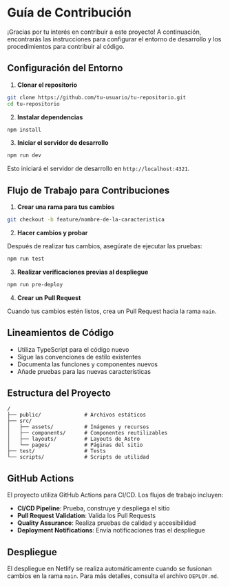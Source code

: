 # Guía de Contribución

¡Gracias por tu interés en contribuir a este proyecto! A continuación, encontrarás las instrucciones para configurar el entorno de desarrollo y los procedimientos para contribuir al código.

## Configuración del Entorno

1. **Clonar el repositorio**

```bash
git clone https://github.com/tu-usuario/tu-repositorio.git
cd tu-repositorio
```

2. **Instalar dependencias**

```bash
npm install
```

3. **Iniciar el servidor de desarrollo**

```bash
npm run dev
```

Esto iniciará el servidor de desarrollo en `http://localhost:4321`.

## Flujo de Trabajo para Contribuciones

1. **Crear una rama para tus cambios**

```bash
git checkout -b feature/nombre-de-la-caracteristica
```

2. **Hacer cambios y probar**

Después de realizar tus cambios, asegúrate de ejecutar las pruebas:

```bash
npm run test
```

3. **Realizar verificaciones previas al despliegue**

```bash
npm run pre-deploy
```

4. **Crear un Pull Request**

Cuando tus cambios estén listos, crea un Pull Request hacia la rama `main`.

## Lineamientos de Código

- Utiliza TypeScript para el código nuevo
- Sigue las convenciones de estilo existentes
- Documenta las funciones y componentes nuevos
- Añade pruebas para las nuevas características

## Estructura del Proyecto

```
/
├── public/              # Archivos estáticos
├── src/
│   ├── assets/          # Imágenes y recursos
│   ├── components/      # Componentes reutilizables
│   ├── layouts/         # Layouts de Astro
│   └── pages/           # Páginas del sitio
├── test/                # Tests
└── scripts/             # Scripts de utilidad
```

## GitHub Actions

El proyecto utiliza GitHub Actions para CI/CD. Los flujos de trabajo incluyen:

- **CI/CD Pipeline**: Prueba, construye y despliega el sitio
- **Pull Request Validation**: Valida los Pull Requests
- **Quality Assurance**: Realiza pruebas de calidad y accesibilidad
- **Deployment Notifications**: Envía notificaciones tras el despliegue

## Despliegue

El despliegue en Netlify se realiza automáticamente cuando se fusionan cambios en la rama `main`. Para más detalles, consulta el archivo `DEPLOY.md`.
